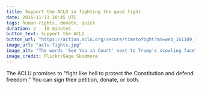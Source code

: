 ```yaml
---
title: Support the ACLU in fighting the good fight
date: 2016-11-13 20:45 UTC
tags: human-rights, donate, quick
duration: 2 - 10 minutes
button_text: Support the ACLU
button_url: "https://action.aclu.org/secure/timetofight?ms=web_161109_immigrantrights_reproductivefreedom"
image_url: "aclu-fights.jpg"
image_alt: "The words 'See You in Court' next to Trump's scowling face"
image_credit: Flickr/Gage Skidmore
---
```


The ACLU promises to "fight like hell to protect the Constitution and defend
freedom." You can sign their petition, donate, or both.
